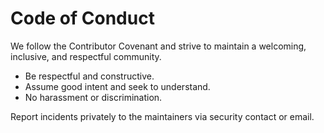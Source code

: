 # Code of Conduct

We follow the Contributor Covenant and strive to maintain a welcoming, inclusive, and respectful community.

- Be respectful and constructive.
- Assume good intent and seek to understand.
- No harassment or discrimination.

Report incidents privately to the maintainers via security contact or email.
